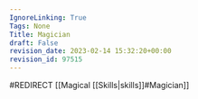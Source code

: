 ```yaml
---
IgnoreLinking: True
Tags: None
Title: Magician
draft: False
revision_date: 2023-02-14 15:32:20+00:00
revision_id: 97515
---
```


#REDIRECT [[Magical [[Skills|skills]]#Magician]]